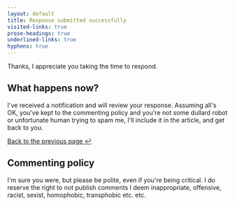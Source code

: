 ```yaml
---
layout: default
title: Response submitted successfully
visited-links: true
prose-headings: true
underlined-links: true
hyphens: true
---
```


Thanks, I appreciate you taking the time to respond.

## What happens now?

I've received a notification and will review your response. Assuming all's OK, you've kept to the commenting policy and you're not some dullard robot or unfortunate human trying to spam me, I'll include it in the article, and get back to you.

<a id="back-link" href="#" rel="previous" onclick="document.getElementById( 'back-link' ).href = document.referrer">Back to the previous page <span role="img" aria-label="Arrow pointing to the left">↩️</span></a>

## Commenting policy

I'm sure you were, but please be polite, even if you're being critical. I do reserve the right to not publish comments I deem inappropriate, offensive, racist, sexist, homophobic, transphobic etc. etc.
